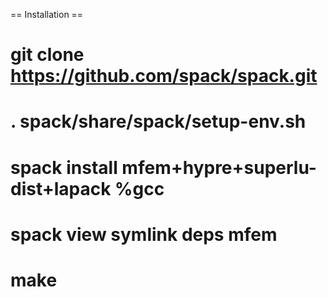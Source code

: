 == Installation ==

# git clone https://github.com/spack/spack.git
# . spack/share/spack/setup-env.sh
# spack install mfem+hypre+superlu-dist+lapack %gcc
# spack view symlink deps mfem
# make



